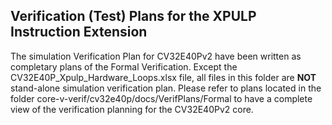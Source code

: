 ## Verification (Test) Plans for the XPULP Instruction Extension

The simulation Verification Plan for CV32E40Pv2 have been written as completary plans of the Formal Verification. 
Except the CV32E40P_Xpulp_Hardware_Loops.xlsx file, all files in this folder are **NOT** stand-alone simulation verification plan. Please refer to plans located in the folder core-v-verif/cv32e40p/docs/VerifPlans/Formal to have a complete view of the verification planning for the CV32E40Pv2 core. 

